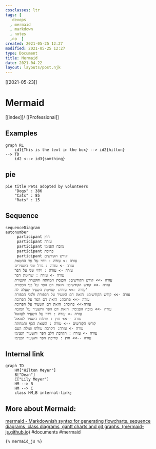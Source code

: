 ```yaml
---
cssclasses: ltr
tags: [
   devops
  , mermaid
  , markdown
  , notes
  ,op  ]
created: 2021-05-25 12:27
modified: 2021-05-25 12:27
type: Document
title: Mermaid
date: 2021-04-22
layout: layouts/post.njk
---
```

[[2021-05-23]]
# Mermaid
[[index]]/ [[Professional]]


## Examples

```mermaid
graph RL
    id1{This is the text in the box} --> id2{hilton}
--> TD
    id2 <--> id3{somthing}
```
## pie
```mermaid
pie title Pets adopted by volunteers
	"Dogs" : 386
	"Cats" : 85
	"Rats" : 15
```
## Sequence
```mermaid
sequenceDiagram
autonumber
     participant חוץ 
     participant עזרה
     participant מזבח הפנימי
     participant פרוכת 
     participant קודש הקודשים
    עזרה -> עזרה : וידוי על פר החטאת
    עזרה -> עזרה : גורל שני השעירים 
    עזרה -> עזרה : וידוי שני על הפר 
    עזרה -> עזרה : שחיטת הפר 
    עזרה ->> קודש הקודשים: הכנסת המחתה והקטרת הקטורת 
    עזרה ->> קודש הקודשים: הזאת דם הפר על פני הכפורת
    עזרה ->> עזרה: שחיטת השעיר שעלה לה'
    עזרה ->> קודש הקודשים: הזאת דם השעיר על הכפורת ולפני הכפורת
    עזרה ->> פרוכת: הזאת דם הפר על הפרוכת
    עזרה->> פרוכת: הזאת דם השעיר על הפרוכת
    עזרה ->> מזבח הפנימי: הזאת דם הפר והשעיר על המזבח
    עזרה -> עזרה : וידוי על השעיר לעזאזל 
    עזרה -->> חוץ : שילוח השעיר לעזאזל
    קודש הקודשים --> עזרה : הוצאת הכף והמחתה
    עזרה -> עזרה: הקרבת עולתו ועולת העם
    עזרה -> עזרה : הקרבת חלב הפר והשעיר הפנימי
    עזרה -->> חוץ : שריפת הפר והשעיר הפנימי
```


          
## Internal link
```mermaid
graph TD
	HM["Hilton Meyer"]
	B["Dean"]
	C["Lily Meyer"]
	HM --> B
	HM --> C
	class HM,B internal-link;
```

## More about Mermaid: 
[mermaid - Markdownish syntax for generating flowcharts, sequence diagrams, class diagrams, gantt charts and git graphs. (mermaid-js.github.io)](https://mermaid-js.github.io/mermaid/#/)
#documents #mermaid 

	{% mermaid_js %}